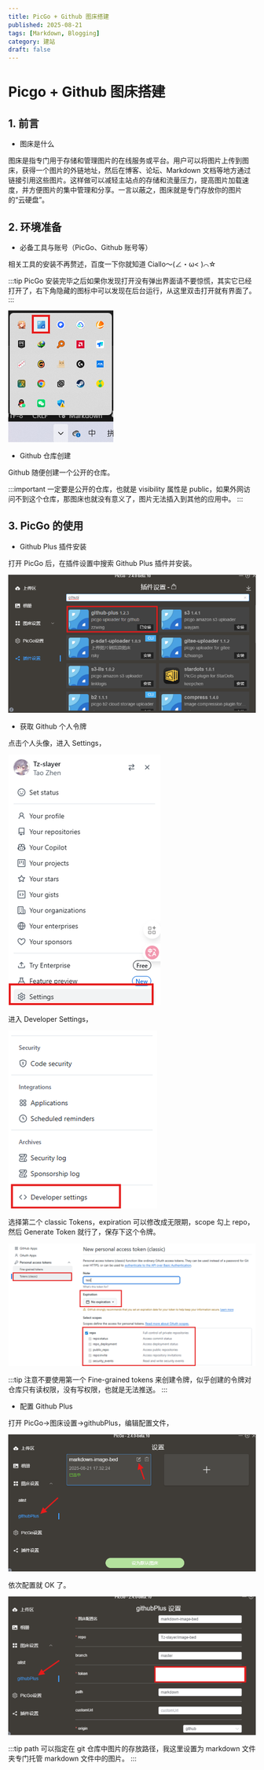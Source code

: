 ```yaml
---
title: PicGo + Github 图床搭建
published: 2025-08-21
tags: [Markdown, Blogging]
category: 建站
draft: false
---
```


# Picgo + Github 图床搭建

## 1. 前言
- 图床是什么

图床是指专门用于存储和管理图片的在线服务或平台。用户可以将图片上传到图床，获得一个图片的外链地址，然后在博客、论坛、Markdown 文档等地方通过链接引用这些图片。这样做可以减轻主站点的存储和流量压力，提高图片加载速度，并方便图片的集中管理和分享。一言以蔽之，图床就是专门存放你的图片的“云硬盘”。

## 2. 环境准备
- 必备工具与账号（PicGo、Github 账号等）

相关工具的安装不再赘述，百度一下你就知道 Ciallo～(∠・ω< )⌒☆

:::tip
PicGo 安装完毕之后如果你发现打开没有弹出界面请不要惊慌，其实它已经打开了，右下角隐藏的图标中可以发现在后台运行，从这里双击打开就有界面了。
:::

![](https://raw.githubusercontent.com/Tz-slayer/image-bed/master/markdown/20250821150853-1755788933699.png)

- Github 仓库创建

Github 随便创建一个公开的仓库。

:::important
一定要是公开的仓库，也就是 visibility 属性是 public，如果外网访问不到这个仓库，那图床也就没有意义了，图片无法插入到其他的应用中。
:::

## 3. PicGo 的使用
- Github Plus 插件安装

打开 PicGo 后，在插件设置中搜索 Github Plus 插件并安装。

![](https://raw.githubusercontent.com/Tz-slayer/image-bed/master/markdown/20250821150901-1755788941638.png)

- 获取 Github 个人令牌

点击个人头像，进入 Settings， 

![](https://raw.githubusercontent.com/Tz-slayer/image-bed/master/markdown/20250821150908-1755788948977.png)

进入 Developer Settings，

![](https://raw.githubusercontent.com/Tz-slayer/image-bed/master/markdown/20250821150915-1755788955125.png)

选择第二个 classic Tokens，expiration 可以修改成无限期，scope 勾上 repo，然后 Generate Token 就行了，保存下这个令牌。

![](https://raw.githubusercontent.com/Tz-slayer/image-bed/master/markdown/20250821150927-1755788967676.png)

:::tip
注意不要使用第一个 Fine-grained tokens 来创建令牌，似乎创建的令牌对仓库只有读权限，没有写权限，也就是无法推送。
:::

- 配置 Github Plus

打开 PicGo->图床设置->githubPlus，编辑配置文件，

![](https://raw.githubusercontent.com/Tz-slayer/image-bed/master/markdown/20250821150946-1755788986325.png)

依次配置就 OK 了。

![](https://raw.githubusercontent.com/Tz-slayer/image-bed/master/markdown/20250821150939-1755788979011.png)

:::tip
path 可以指定在 git 仓库中图片的存放路径，我这里设置为 markdown 文件夹专门托管 markdown 文件中的图片。
:::